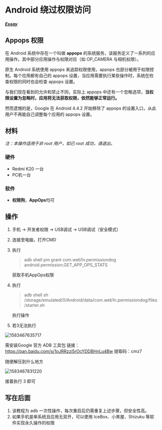 # Android 绕过权限访问

##### [Essay](https://dixinl.github.io/Essay/)

## Appops 权限

在 Android 系统中存在一个叫做 **appops** 的系统服务，该服务定义了一系列的应用操作。其中部分应用操作与权限对应（如 OP_CAMERA 与相机权限）。

原生 Android 系统使用 appops 来追踪权限使用，appops 也部分被用于权限控制。每个应用都有自己的 appops 设置，当应用需要执行某些操作时，系统在检查权限的同时也会检查 appops 设置。

与我们现在看到的允许和禁止不同，实际上 appops 中还有一个忽略选项，**当权限设置为忽略时，应用将无法获取权限，依然能够正常运行。**

然而遗憾的是，Google 在 Android 4.4.2 开始移除了 appops 的设置入口，从此用户不再能自己调整每个应用的 appops 设置。

## 材料

*注：本操作适用于非 root 用户，如已 root 成功，请退出。*

### 硬件

- Redmi K20 一台
- PC机一台

### 软件

- **权限狗**，**AppOps**均可

## 操作

1. 手机 -> 开发者权限 -> USB调试 -> USB调试（安全模式）

2. 连接至电脑，打开CMD

3. 执行

   > adb shell pm grant com.web1n.permissiondog android.permission.GET_APP_OPS_STATS

   获取手机AppOps权限

4. 执行

   > adb shell sh /storage/emulated/0/Android/data/com.web1n.permissiondog/files/starter.sh

   执行操作

5. 若3无法执行

![1583467635717](D:\essay\Essay\images\1583467635717.png)

需安装Google 官方 ADB 工具包 链接：https://pan.baidu.com/s/1oJRRzzi5rOcYDDBHnLu4Bw 提取码：cmz7

随便解压到什么地方

![1583467831220](D:\essay\Essay\images\1583467831220.png)

接着执行 3 即可

## 写在后面

1. 该教程为 adb 一次性操作，每次重启后仍需重复上述步骤，但安全性高。
2. 如果手机是单系统且应用无双开，可以使用 IceBox、小黑屋、Shizuku 等软件实现永久操作的权限
